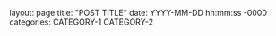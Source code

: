 layout: page
title: "POST TITLE"
date: YYYY-MM-DD hh:mm:ss -0000
categories: CATEGORY-1 CATEGORY-2

